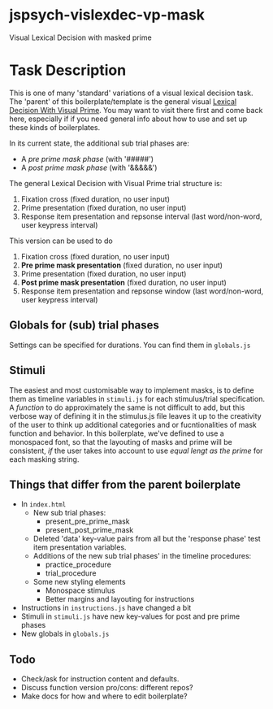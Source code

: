 # jspsych-vislexdec-vp-mask
Visual Lexical Decision with masked prime

# Task Description
This is one of many 'standard' variations of a visual lexical decision task. The 'parent' of this boilerplate/template is the general visual [Lexical Decision With Visual Prime](https://github.com/UiL-OTS-labs/jspsych-vislexdec-vp/). You may want to visit there first and come back here, especially if if you need general info about how to use and set up these kinds of boilerplates.

In its current state, the additional sub trial phases are:

- A _pre prime mask phase_ (with '#####')
- A _post prime mask phase_ (with '&&&&&')

The general Lexical Decision with Visual Prime trial structure is: 

1. Fixation cross (fixed duration, no user input)
2. Prime presentation (fixed duration, no user input)
3. Response item presentation and repsonse interval (last word/non-word, user keypress interval)

This version can be used to do

1. Fixation cross (fixed duration, no user input)
2. __Pre prime mask presentation__ (fixed duration, no user input)
3. Prime presentation (fixed duration, no user input)
4. __Post prime mask presentation__ (fixed duration, no user input)
5. Response item presentation and repsonse window (last word/non-word, user keypress interval)

## Globals for (sub) trial phases
Settings can be specified for durations. You can find them in ```globals.js``` 

## Stimuli
The easiest and most customisable way to implement masks, is to define them as timeline variables in ```stimuli.js``` for each stimulus/trial specification. A _function_ to do approximately the same is not difficult to add, but this verbose way of defining it in the stimulus.js file leaves it up to the creativity of the user to think up additional categories and or fucntionalities of mask function and behavior. In this boilerplate, we've defined to use a monospaced font, so
that the layouting of masks and prime will be consistent, _if_ the user takes into account to use _equal lengt as the prime_ for each masking string. 

## Things that differ from the parent boilerplate
- In ```index.html```
    - New sub trial phases:
		- present_pre_prime_mask
		- present_post_prime_mask
    - Deleted 'data' key-value pairs from all but the 'response phase' test item presentation variables.
	- Additions of the new sub trial phases' in the timeline procedures: 
		- practice_procedure
		- trial_procedure
	- Some new styling elements 
		- Monospace stimulus
		- Better margins and layouting for instructions
- Instructions in ```instructions.js``` have changed a bit
- Stimuli in ```stimuli.js``` have new key-values for post and pre prime phases
- New globals in ```globals.js```

## Todo
- Check/ask for instruction content and defaults.
- Discuss function version pro/cons: different repos?
- Make docs for how and where to edit boilerplate?



